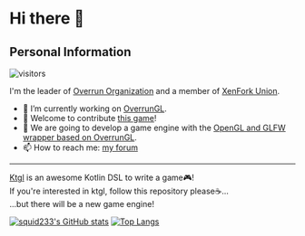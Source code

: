 # Hi there 👋

## Personal Information

![visitors](https://visitor-badge.glitch.me/badge?page_id=squid233.squid233)

I'm the leader of [Overrun Organization](https://github.com/Over-Run) and a member of [XenFork Union](https://github.com/XenFork).

- :eyes: I’m currently working on [OverrunGL](https://github.com/Over-Run/overrungl).
- 💪 Welcome to contribute [this game](https://github.com/XenFork/school-life)!
- 👋 We are going to develop a game engine with the [OpenGL and GLFW wrapper based on OverrunGL](https://github.com/Over-Run/gl-wrapper).
- 📫 How to reach me: [my forum](https://github.com/squid233/squid233/discussions)

---

[Ktgl](https://github.com/Over-Run/ktgl) is an awesome Kotlin DSL to write a game🎮!  
If you're interested in ktgl, follow this repository please☕...  
...but there will be a new game engine!

[![squid233's GitHub stats](https://github-readme-stats.vercel.app/api?username=squid233&count_private=true&show_icons=true&theme=vue)](https://github.com/anuraghazra/github-readme-stats)
[![Top Langs](https://github-readme-stats.vercel.app/api/top-langs/?username=squid233&layout=compact&theme=vue)](https://github.com/anuraghazra/github-readme-stats)

<!--
**squid233/squid233** is a ✨ _special_ ✨ repository because its `README.md` (this file) appears on your GitHub profile.

Here are some ideas to get you started:

- 🔭 I’m currently working on ...
- 🌱 I’m currently learning ...
- 👯 I’m looking to collaborate on ...
- 🤔 I’m looking for help with ...
- 💬 Ask me about ...
- 📫 How to reach me: ...
- 😄 Pronouns: ...
- ⚡ Fun fact: ...
-->

